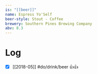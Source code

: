 ```yaml
---
is: "[[beer]]"
name: Espress Yo'Self
beer-style: Stout - Coffee
brewery: Southern Pines Brewing Company
abv: 8.3
---
```

# Log
- [x] [[2018-05]] #do/drink/beer 👍👍

